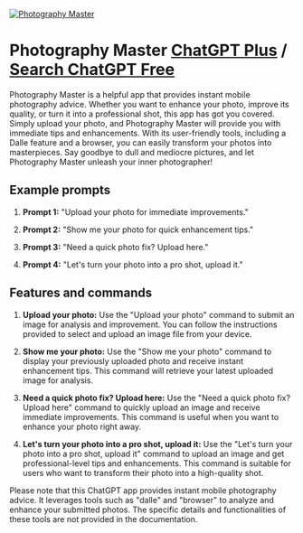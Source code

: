 
[![Photography Master](https://files.oaiusercontent.com/file-StXdQ60tnZelXG8bqeMnrabO?se=2123-10-20T01%3A02%3A38Z&sp=r&sv=2021-08-06&sr=b&rscc=max-age%3D31536000%2C%20immutable&rscd=attachment%3B%20filename%3D6ec14a64-62c1-4c75-ac1a-bb262a26f9a2.png&sig=kShIfl2MN7GW3oEkZAbcW3AujYYFtzm%2BZ5xoBLMG8uY%3D)](https://chat.openai.com/g/g-J0PLNqeL8-photography-master)

# Photography Master [ChatGPT Plus](https://chat.openai.com/g/g-J0PLNqeL8-photography-master) / [Search ChatGPT Free](https://gptcall.net/index.html#/?search=Photography%20Master)

Photography Master is a helpful app that provides instant mobile photography advice. Whether you want to enhance your photo, improve its quality, or turn it into a professional shot, this app has got you covered. Simply upload your photo, and Photography Master will provide you with immediate tips and enhancements. With its user-friendly tools, including a Dalle feature and a browser, you can easily transform your photos into masterpieces. Say goodbye to dull and mediocre pictures, and let Photography Master unleash your inner photographer!

## Example prompts

1. **Prompt 1:** "Upload your photo for immediate improvements."

2. **Prompt 2:** "Show me your photo for quick enhancement tips."

3. **Prompt 3:** "Need a quick photo fix? Upload here."

4. **Prompt 4:** "Let's turn your photo into a pro shot, upload it."

## Features and commands

1. **Upload your photo:** Use the "Upload your photo" command to submit an image for analysis and improvement. You can follow the instructions provided to select and upload an image file from your device.

2. **Show me your photo:** Use the "Show me your photo" command to display your previously uploaded photo and receive instant enhancement tips. This command will retrieve your latest uploaded image for analysis.

3. **Need a quick photo fix? Upload here:** Use the "Need a quick photo fix? Upload here" command to quickly upload an image and receive immediate improvements. This command is useful when you want to enhance your photo right away.

4. **Let's turn your photo into a pro shot, upload it:** Use the "Let's turn your photo into a pro shot, upload it" command to upload an image and get professional-level tips and enhancements. This command is suitable for users who want to transform their photo into a high-quality shot.

Please note that this ChatGPT app provides instant mobile photography advice. It leverages tools such as "dalle" and "browser" to analyze and enhance your submitted photos. The specific details and functionalities of these tools are not provided in the documentation.


